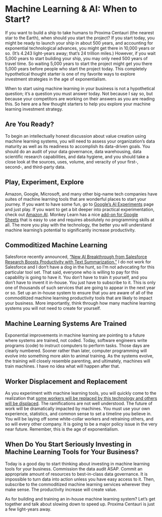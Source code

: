 # Machine Learning & AI: When to Start?

If you want to build a ship to take humans to Proxima Centauri \(the nearest star to the Earth\), when should you start the project? If you start today, you might be ready to launch your ship in about 500 years, and accounting for exponential technological advances, you might get there in 10,000 years or so. \(It’s 4.243 light-years away; that’s 24 trillion miles.\) However, if you wait 5,000 years to start building your ship, you may only need 500 years of travel time. So waiting 5,000 years to start the project might get you there 5,000 years before people who start the project today. This completely hypothetical thought starter is one of my favorite ways to explore investment strategies in the age of exponentialism.

When to start using machine learning in your business is not a hypothetical question; it’s a question you must answer today. Not because I say so, but because your competitors are working on their answers as you are reading this. So here are a few thought starters to help you explore your machine learning investment strategy.

## Are You Ready?

To begin an intellectually honest discussion about value creation using machine learning systems, you will need to assess your organization’s data maturity as well as its readiness to accomplish its data-driven goals. You should do an audit of your data governance, data warehousing, data scientific research capabilities, and data hygiene, and you should take a close look at the sources, uses, volume, and veracity of your first-, second-, and third-party data.

## Play, Experiment, Explore

Amazon, Google, Microsoft, and many other big-name tech companies have suites of machine learning tools that are wonderful places to start your journey. If you want to have some fun, go to [Google’s AI Experiments](https://aiexperiments.withgoogle.com/) page and just play. If you want to get a bit deeper into practical experimentation, check out [Amazon AI](https://aws.amazon.com/amazon-ai/?nc2=h_l3_ai). Monkey Learn has a nice [add-on for Google Sheets](https://blog.monkeylearn.com/introducing-google-sheets-add-on-for-monkeylearn/) that is easy to use and requires absolutely no programming skills at all. The more you play with the technology, the better you will understand machine learning’s potential to significantly increase productivity.

## Commoditized Machine Learning

Salesforce recently announced, [“New AI Breakthrough from Salesforce Research Boosts Productivity with Text Summarization.”](https://www.salesforce.com/blog/2017/05/ai-salesforce-research-text-summarization.html) I do not work for Salesforce and I don’t have a dog in the hunt, so I’m not advocating for this particular tool set. That said, everyone who is willing to pay for this capability is going to have it. You don’t have to train it yourself, and you don’t have to invent it in-house. You just have to subscribe to it. This is only one of thousands of such services that are going to appear in the next year or so. Set up an in-house system to ensure that you are aware of all of the commoditized machine learning productivity tools that are likely to impact your business. More importantly, think through how many machine learning systems you will not need to create for yourself.

## Machine Learning Systems Are Trained

Exponential improvements in machine learning are pointing to a future where systems are trained, not coded. Today, software engineers write programs \(code\) to instruct computers to perform tasks. Those days are clearly numbered. Sooner rather than later, computer programming will evolve into something more akin to animal training. As the systems evolve, the training will closely resemble parenting, and ultimately, machines will train machines. I have no idea what will happen after that.

## Worker Displacement and Replacement

As you experiment with machine learning tools, you will quickly come to the realization that [some workers will be replaced by this technology and others will be displaced](https://www.shellypalmer.com/2017/05/stop-saying-ai-cant-replace-humans/). The ramifications are not well understood. The future of work will be dramatically impacted by machines. You must use your own experience, statistics, and common sense to set a timeline you believe in. You will be laying off some white-collar workers and retraining others, and so will every other company. It is going to be a major policy issue in the very near future. Remember, this is the age of exponentialism.

## When Do You Start Seriously Investing in Machine Learning Tools for Your Business?

Today is a good day to start thinking about investing in machine learning tools for your business. Commission the data audit ASAP. Commit an appropriate amount of resources to best-in-class data governance. It is impossible to turn data into action unless you have easy access to it. Then, subscribe to the commoditized machine learning services wherever they make sense. The productivity increase will create value.

As for building and training an in-house machine learning system? Let’s get together and talk about slowing down to speed up. Proxima Centauri is just a few light-years away.



